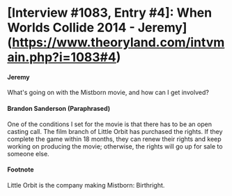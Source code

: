 # [Interview #1083, Entry #4]: When Worlds Collide 2014 - Jeremy](https://www.theoryland.com/intvmain.php?i=1083#4)

#### Jeremy

What's going on with the Mistborn movie, and how can I get involved?

#### Brandon Sanderson (Paraphrased)

One of the conditions I set for the movie is that there has to be an open casting call. The film branch of Little Orbit has purchased the rights. If they complete the game within 18 months, they can renew their rights and keep working on producing the movie; otherwise, the rights will go up for sale to someone else.

#### Footnote

Little Orbit is the company making Mistborn: Birthright.

